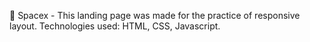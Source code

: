 🚀 Spacex - This landing page was made for the practice of responsive layout. Technologies used: HTML, CSS, Javascript.
